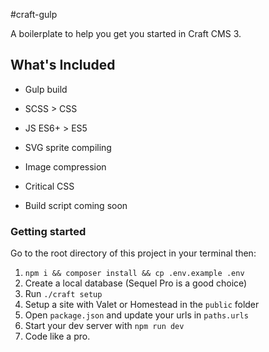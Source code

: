 #craft-gulp

A boilerplate to help you get you started in Craft CMS 3.

## What's Included

- Gulp build
- SCSS > CSS
- JS ES6+ > ES5
- SVG sprite compiling
- Image compression
- Critical CSS

- Build script coming soon

### Getting started ###

Go to the root directory of this project in your terminal then:

1. `npm i && composer install && cp .env.example .env`
2. Create a local database (Sequel Pro is a good choice)
3. Run `./craft setup`
4. Setup a site with Valet or Homestead in the `public` folder
5. Open `package.json` and update your urls in `paths.urls`
6. Start your dev server with `npm run dev`
7. Code like a pro.